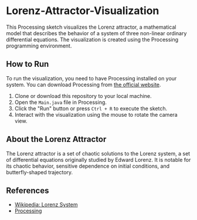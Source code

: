 # Lorenz-Attractor-Visualization

This Processing sketch visualizes the Lorenz attractor, a mathematical model that describes the behavior of a system of three non-linear ordinary differential equations. The visualization is created using the Processing programming environment.

## How to Run

To run the visualization, you need to have Processing installed on your system. You can download Processing from [the official website](https://processing.org/download/).

1. Clone or download this repository to your local machine.
2. Open the `Main.java` file in Processing.
3. Click the "Run" button or press `Ctrl + R` to execute the sketch.
4. Interact with the visualization using the mouse to rotate the camera view.

## About the Lorenz Attractor

The Lorenz attractor is a set of chaotic solutions to the Lorenz system, a set of differential equations originally studied by Edward Lorenz. It is notable for its chaotic behavior, sensitive dependence on initial conditions, and butterfly-shaped trajectory.

## References

- [Wikipedia: Lorenz System](https://en.wikipedia.org/wiki/Lorenz_system)
- [Processing](https://processing.org/)
